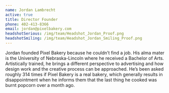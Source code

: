 ```yaml
---
name: Jordan Lambrecht
active: true
title: Director Founder
phone: 402-413-8366
email: jordan@pixelbakery.com
headshotSerious: /img/team/Headshot_Jordan_Proof.png
headshotSmiling: /img/team/Headshot_Jordan_Smiling_Proof.png
---
```


Jordan founded Pixel Bakery because he couldn’t find a job. His alma mater is the University of Nebraska-Lincoln where he received a Bachelor of Arts. Artistically trained, he brings a different perspective to advertising and how design work and the creative process can be approached. He’s been asked roughly 314 times if Pixel Bakery is a real bakery, which generally results in disappointment when he informs them that the last thing he cooked was burnt popcorn over a month ago.

